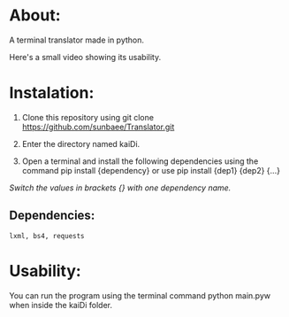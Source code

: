 # About: 

A terminal translator made in python.

Here's a small video showing its usability.

# Instalation:

1. Clone this repository using git clone https://github.com/sunbaee/Translator.git

2. Enter the directory named kaiDi.

3. Open a terminal and install the following dependencies using the command pip install {dependency} or use pip install {dep1} {dep2} {...}

_Switch the values in brackets {} with one dependency name._

## Dependencies: 
    lxml, bs4, requests

# Usability:

You can run the program using the terminal command python main.pyw when inside the kaiDi folder.